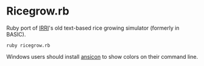 # Ricegrow.rb

Ruby port of [IRRI](http://irri.org)'s old text-based rice growing simulator (formerly in BASIC).

    ruby ricegrow.rb

Windows users should install [ansicon](https://github.com/adoxa/ansicon) to show colors on their command line.
